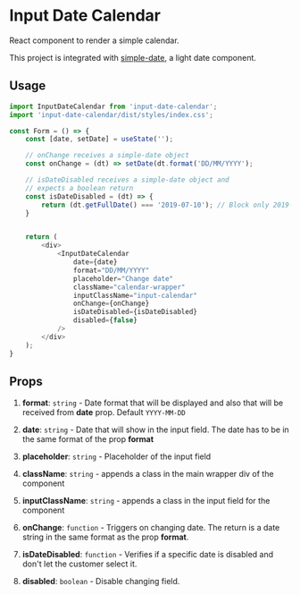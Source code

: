 # Input Date Calendar

React component to render a simple calendar.

This project is integrated with [simple-date](https://github.com/wviveiro/simple-date), a light date component.

## Usage
```javascript
import InputDateCalendar from 'input-date-calendar';
import 'input-date-calendar/dist/styles/index.css';

const Form = () => {
    const [date, setDate] = useState('');

    // onChange receives a simple-date object
    const onChange = (dt) => setDate(dt.format('DD/MM/YYYY');

    // isDateDisabled receives a simple-date object and
    // expects a boolean return
    const isDateDisabled = (dt) => {
        return (dt.getFullDate() === '2019-07-10'); // Block only 2019-07-10
    }


    return (
        <div>
            <InputDateCalendar
                date={date}
                format="DD/MM/YYYY"
                placeholder="Change date"
                className="calendar-wrapper"
                inputClassName="input-calendar"
                onChange={onChange}
                isDateDisabled={isDateDisabled}
                disabled={false}
            />
        </div>
    );
}
```

## Props

1. **format**: `string` - Date format that will be displayed and also that will be received from **date** prop. Default `YYYY-MM-DD`

2. **date**: `string` - Date that will show in the input field. The date has to be in the same format of the prop **format**

3. **placeholder**: `string` - Placeholder of the input field

4. **className**: `string` - appends a class in the main wrapper div of the component

5. **inputClassName**: `string` - appends a class in the input field for the component

6. **onChange**: `function` - Triggers on changing date. The return is a date string in the same format as the prop **format**.

6. **isDateDisabled**: `function` - Verifies if a specific date is disabled and don't let the customer select it.

7. **disabled**: `boolean` - Disable changing field.
